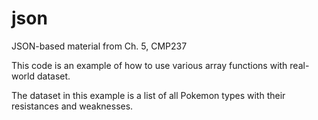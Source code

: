 # json
JSON-based material from Ch. 5, CMP237

This code is an example of how to use various array functions with real-world dataset.

The dataset in this example is a list of all Pokemon types with their resistances and weaknesses.
